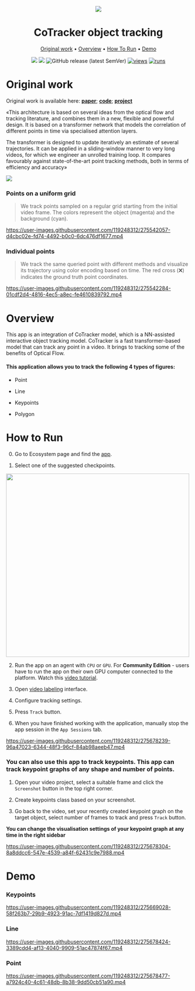 <div align="center" markdown>
<img src="https://github.com/supervisely-ecosystem/co-tracker/assets/119248312/8349a1da-6f97-4063-a731-826a1d758d66" />
  
# CoTracker object tracking

<p align="center">
  <a href="#Original-work">Original work</a> •
  <a href="#Overview">Overview</a> •
  <a href="#How-To-Run">How To Run</a> •
  <a href="#Demo">Demo</a> 
</p>

[![](https://img.shields.io/badge/supervisely-ecosystem-brightgreen)](https://ecosystem.supervise.ly/apps/supervisely-ecosystem/co-tracker/supervisely_integration/serve)
[![](https://img.shields.io/badge/slack-chat-green.svg?logo=slack)](https://supervise.ly/slack)
![GitHub release (latest SemVer)](https://img.shields.io/github/v/release/supervisely-ecosystem/co-tracker)
[![views](https://app.supervise.ly/img/badges/views/supervisely-ecosystem/co-tracker/supervisely_integration/serve.png)](https://supervise.ly)
[![runs](https://app.supervise.ly/img/badges/runs/supervisely-ecosystem/co-tracker/supervisely_integration/serve.png)](https://supervise.ly)

</div>

# Original work

Original work is available here: [**paper**](https://arXiv:2307.07635); [**code**](https://github.com/facebookresearch/co-tracker); [**project**](https://co-tracker.github.io/)

«This architecture is based on several ideas from the optical flow and tracking literature, and combines them in a new, flexible and powerful design. It is based on a transformer network that models the correlation of different points in time via specialised attention layers.

The transformer is designed to update iteratively an estimate of several trajectories. It can be applied in a sliding-window manner to very long videos, for which we engineer an unrolled training loop. It compares favourably against state-of-the-art point tracking methods, both in terms of efficiency and accuracy»

<img src="https://github.com/supervisely-ecosystem/co-tracker/assets/119248312/0710ae69-3140-42e4-a3d0-f3cddf08bfa1" />

### Points on a uniform grid

> We track points sampled on a regular grid starting from the initial video frame. The colors represent the object (magenta) and the background (cyan).

https://user-images.githubusercontent.com/119248312/275542057-d4cbc02e-fd74-4492-b0c0-6dc476df1677.mp4

### Individual points

> We track the same queried point with different methods and visualize its trajectory using color encoding based on time. The red cross (❌) indicates the ground truth point coordinates.

https://user-images.githubusercontent.com/119248312/275542284-01cdf2d4-4816-4ec5-a8ec-fe4610839792.mp4

# Overview

This app is an integration of CoTracker model, which is a NN-assisted interactive object tracking model. CoTracker is a fast transformer-based model that can track any point in a video. It brings to tracking some of the benefits of Optical Flow.

#### This application allows you to track the following 4 types of figures:

- Point

- Line

- Keypoints

- Polygon

# How to Run

0. Go to Ecosystem page and find the [app](https://ecosystem.supervisely.com/apps/co-tracker/supervisely_integration/serve). 

1. Select one of the suggested checkpoints.

<img src="https://github.com/supervisely-ecosystem/co-tracker/assets/119248312/a1f3ea25-eedb-42ea-bb6c-12272b2bc350" width="500" />

2. Run the app on an agent with `CPU` or `GPU`. For **Community Edition** - users have to run the app on their own GPU computer connected to the platform. Watch this [video tutorial](https://youtu.be/aO7Zc4kTrVg).

2. Open [video labeling](https://app.supervisely.com/ecosystem/annotation_tools/video-labeling-tool?id=178) interface.

3. Configure tracking settings.

4. Press `Track` button.

5. When you have finished working with the application, manually stop the app session in the `App Sessions` tab.

https://user-images.githubusercontent.com/119248312/275678239-96a47023-6344-48f3-96cf-84ab98aeeb47.mp4


### You can also use this app to track keypoints. This app can track keypoint graphs of any shape and number of points.

1. Open your video project, select a suitable frame and click the `Screenshot` button in the top right corner.

2. Create keypoints class based on your screenshot.

3. Go back to the video, set your recently created keypoint graph on the target object, select number of frames to track and press `Track` button.

**You can change the visualisation settings of your keypoint graph at any time in the right sidebar**

https://user-images.githubusercontent.com/119248312/275678304-8a8ddcc6-547e-4539-a84f-62431c9e7988.mp4

# Demo

### Keypoints

https://user-images.githubusercontent.com/119248312/275669028-58f263b7-29b9-4923-91ac-7df1419d827d.mp4

### Line

https://user-images.githubusercontent.com/119248312/275678424-3389cdd4-af13-4040-9909-51ac47874f67.mp4

### Point

https://user-images.githubusercontent.com/119248312/275678477-a7924c40-4c61-48db-8b38-9dd50cb51a90.mp4
